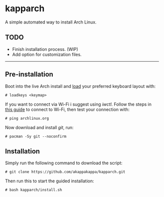 # kapparch
A simple automated way to install Arch Linux.

## TODO
- Finish installation process. (WIP)
- Add option for customization files.

---

## Pre-installation
Boot into the live Arch install and [load](https://wiki.archlinux.org/title/Linux_console/Keyboard_configuration#Loadkeys) your preferred keyboard layout with:

    # loadkeys <keymap>

If you want to connect via Wi-Fi i suggest using *iwctl*. Follow the steps in [this guide](https://wiki.archlinux.org/title/Iwd#iwctl) to connect to Wi-Fi, then test your connection with:

    # ping archlinux.org

Now download and install *git*, run:

    # pacman -Sy git --noconfirm

## Installation
Simply run the following command to download the script:

    # git clone https://github.com/akappakappa/kapparch.git

Then run this to start the guided installation:

    # bash kapparch/install.sh
